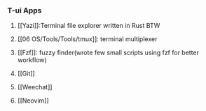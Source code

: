

### **T-ui Apps**
1. [[Yazi]]:Terminal file explorer written in Rust BTW

2. [[06 OS/Tools/Tools/tmux]]: terminal multiplexer

3. [[Fzf]]: fuzzy finder(wrote few small scripts using fzf for better workflow)
4. [[Git]] 
5. [[Weechat]]
6. [[Neovim]]


